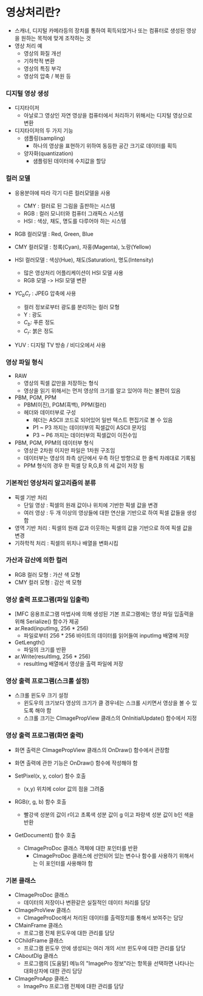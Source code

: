 # 영상처리란?

- 스캐너, 디지털 카메라등의 장치를 통하여 획득되었거나 또는 컴퓨터로 생성된 영상을 원하는 목적에 맞게 조작하는 것
- 영상 처리 예
  - 영상의 화질 개선
  - 기하학적 변환
  - 영상의 특징 부각
  - 영상의 압축 / 복원 등



### 디지털 영상 생성

- 디지타이저
  - 아날로그 영상인 자연 영상을 컴퓨터에서 처리하기 위해서는 디지털 영상으로 변환
- 디지타이저의 두 가지 기능
  - 샘플링(sampling)
    - 하나의 영상을 표현하기 위하여 동등한 공간 크기로 데이터를 획득
  - 양자화(quantization)
    - 샘플링된 데이터에 수치값을 할당



### 컬러 모델

- 응용분야에 따라 각기 다른 컬러모델을 사용
  - CMY : 컬러로 된 그림을 출판하는 시스템
  - RGB : 컬러 모니터와 컴퓨터 그래픽스 시스템
  - HSI : 색상, 채도, 명도를 다루어야 하는 시스템

- RGB 컬러모델 : Red, Green, Blue
- CMY 컬러모델 : 청록(Cyan), 자홍(Magenta), 노랑(Yellow)
- HSI 컬러모델 : 색상(Hue), 채도(Saturation), 명도(Intensity)
  - 많은 영상처리 어플리케이션이 HSI 모델 사용
  - RGB 모델 -> HSI 모델 변환
- $YC_bC_r$ : JPEG 압축에 사용
  - 컬러 정보로부터 광도를 분리하는 컬러 모형
  - Y : 광도
  - $C_b$: 푸른 정도
  - $C_r$: 붉은 정도 
- YUV : 디지털 TV 방송 / 비디오에서 사용



### 영상 파일 형식

- RAW
  - 영상의 픽셀 값만을 저장하는 형식
  - 영상을 읽기 위해서는 먼저 영상의 크기를 알고 있어야 하는 불편이 있음
- PBM, PGM, PPM
  - PBM(이진), PGM(흑백), PPM(컬러)
  - 헤더와 데이터부로 구성
    - 헤더는 ASCII 코드로 되어있어 일반 텍스트 편집기로 볼 수 있음
    - P1 ~ P3 까지는 데이터부의 픽셀값이 ASCII 문자임
    - P3 ~ P6 까지는 데이터부의 픽셀값이 이진수임
- PBM, PGM, PPM의 데이터부 형식
  - 영상은 2차원 이지만 파일은 1차원 구조임
  - 데이터부는 영상의 좌측 상단에서 우측 하단 방향으로 한 줄씩 차례대로 기록됨
  - PPM 형식의 경우 한 픽셀 당 R,G,B 의 세 값이 저장 됨



### 기본적인 영상처리 알고리즘의 분류

- 픽셀 기반 처리
  - 단일 영상 : 픽셀의 원래 값이나 위치에 기반한 픽셀 값을 변경
  - 여러 영상 : 두 개 이상의 영상들에 대한 연산을 기반으로 하여 픽셀 값들을 생성함
- 영역 기반 처리 : 픽셀의 원래 값과 이웃하는 픽셀의 값을 기반으로 하여 픽셀 값을 변경
- 기하학적 처리 : 픽셀의 위치나 배열을 변화시킴



### 가산과 감산에 의한 컬러

- RGB 컬러 모형 : 가산 색 모형
- CMY 컬러 모형 : 감산 색 모형



### 영상 출력 프로그램(파일 입출력)

- [MFC 응용프로그램 마법사에 의해 생성된 기본 프로그램에는 영상 파일 입출력을 위해 Serialize() 함수가 제공
- ar.Read(inputImg, 256 * 256)
  - 파일로부터 256 * 256 바이트의 데이터를 읽어들여 inputImg 배열에 저장
- GetLength()
  - 파일의 크기를 반환
- ar.Write(resultImg, 256 * 256)
  - resultImg 배열에서 영상을 출력 파일에 저장



### 영상 출력 프로그램(스크롤 설정)

- 스크롤 윈도우 크기 설정
  - 윈도우의 크기보다 영상의 크기가 클 경우네는 스크롤 시키면서 영상을 볼 수 있도록 해야 함
  - 스크롤 크기는 CImagePropView 클래스의 OnInitialUpdate() 함수에서 지정



### 영상 출력 프로그램(화면 출력)

- 화면 출력은 CImagePropView 클래스의 OnDraw() 함수에서 관장함
- 화면 출력에 관한 기능은 OnDraw() 함수에 작성해야 함

- SetPixel(x, y, color) 함수 호출
  - (x,y) 위치에 color 값의 점을 그려줌
- RGB(r, g, b) 함수 호출
  - 빨강색 성분의 값이 r이고 초록색 성분 값이 g 이고 파랑색 성분 값이 b인 색을 반환
- GetDocument() 함수 호출
  - CImageProDoc 클래스 객체에 대한 포인터를 반환
    - CImageProDoc 클래스에 선언되어 있는 변수나 함수를 사용하기 위해서는 이 포인터를 사용해야 함

### 기본 클래스

- CImageProDoc 클래스
  - 데이터의 저장이나 변환같은 실질적인 데이터 처리를 담당
- CImageProView 클래스
  - CImageProDoc에서 처리된 데이터를 출력장치를 통해서 보여주는 담당
- CMainFrame 클래스
  - 프로그램 전체 윈도우에 대한 관리를 담당
- CChildFrame 클래스
  - 프로그램 윈도우 안에 생성되는 여러 개의 서브 윈도우에 대한 관리를 담당
- CAboutDlg 클래스
  - 프로그램의 [도움말] 메뉴의 "ImagePro 정보"라는 항목을 선택하면 나타나는 대화상자에 대한 관리 담당
- CImageProApp 클래스
  - ImagePro 프로그램 전체에 대한 관리를 담당
